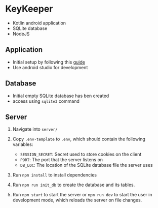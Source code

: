 # KeyKeeper

- Kotlin android application
- SQLite database
- NodeJS

## Application
- Initial setup by following this [guide](https://developer.android.com/codelabs/build-your-first-android-app-kotlin)
- Use android studio for development

## Database
- Initial empty SQLite database has ben created
- access using `sqlite3` command

## Server

1. Navigate into `server/`

2. Copy `.env-template` to `.env`, which should contain the following variables:

    * `SESSION_SECRET`: Secret used to store cookies on the client
    * `PORT`: The port that the server listens on
    * `DB_LOC`: The location of the SQLite database file the server uses

3. Run `npm install` to install dependencies

4. Run `npm run init_db` to create the database and its tables.

5. Run `npm start` to start the server or `npm run dev` to start the user in development mode, which reloads the server on file changes.